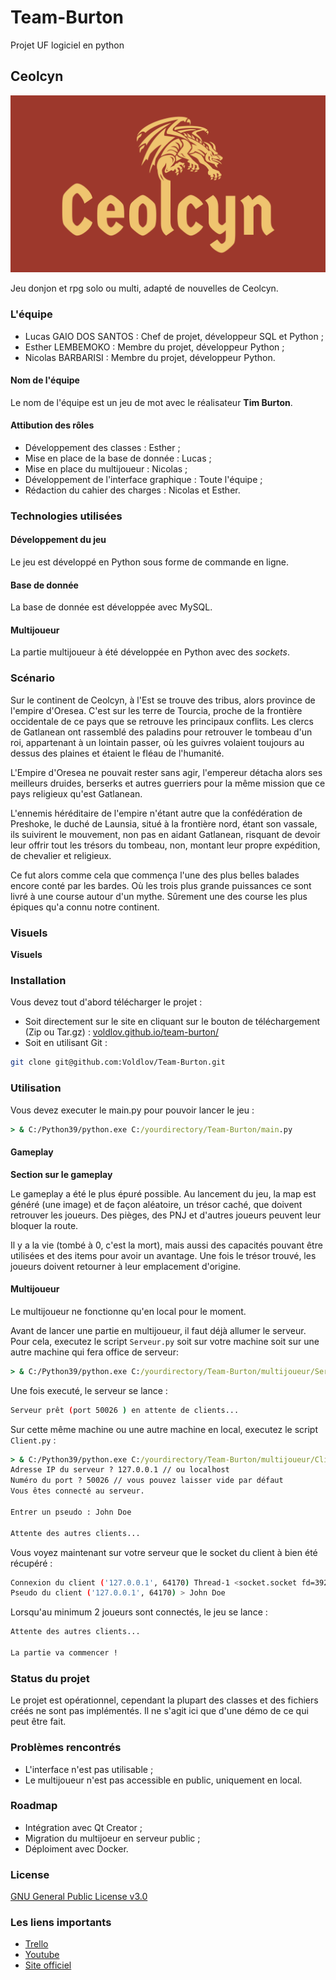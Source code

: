 # Team-Burton
Projet UF logiciel en python

## Ceolcyn

![logo](Ceolcyn.png)


Jeu donjon et rpg solo ou multi, adapté de nouvelles de Ceolcyn.

### L'équipe

- Lucas GAIO DOS SANTOS : Chef de projet, développeur SQL et Python ;
- Esther LEMBEMOKO : Membre du projet, développeur Python ;
- Nicolas BARBARISI : Membre du projet, développeur Python.

#### Nom de l'équipe

Le nom de l'équipe est un jeu de mot avec le réalisateur **Tim Burton**.

#### Attibution des rôles

- Développement des classes : Esther ;
- Mise en place de la base de donnée : Lucas ;
- Mise en place du multijoueur : Nicolas ;
- Développement de l'interface graphique : Toute l'équipe ;
- Rédaction du cahier des charges : Nicolas et Esther.

### Technologies utilisées

#### Développement du jeu

Le jeu est développé en Python sous forme de commande en ligne.

#### Base de donnée

La base de donnée est développée avec MySQL.

#### Multijoueur

La partie multijoueur à été développée en Python avec des *sockets*.

### Scénario 

Sur le continent de Ceolcyn, à l'Est se trouve des tribus, alors province de l'empire d'Oresea. C'est sur les terre de Tourcia, proche de la frontière occidentale de ce pays que se retrouve les principaux conflits. Les clercs de Gatlanean ont rassemblé des paladins pour retrouver le tombeau d'un roi, appartenant à un lointain passer, où les guivres volaient toujours au dessus des plaines et étaient le fléau de l'humanité. 
            
L'Empire d'Oresea ne pouvait rester sans agir, l'empereur détacha alors ses meilleurs druides, berserks et autres guerriers pour la même mission que ce pays religieux qu'est Gatlanean. 
            
L'ennemis héréditaire de l'empire n'étant autre que la confédération de Preshoke, le duché de Launsia, situé à la frontière nord, étant son vassale, ils suivirent le mouvement, non pas en aidant Gatlanean, risquant de devoir leur offrir tout les trésors du tombeau, non, montant leur propre expédition, de chevalier et religieux.
            
Ce fut alors comme cela que commença l'une des plus belles balades encore conté par les bardes. Où les trois plus grande puissances ce sont livré à une course autour d'un mythe. Sûrement une des course les plus épiques qu'a connu notre continent.

### Visuels

**Visuels**

### Installation

Vous devez tout d'abord télécharger le projet :
- Soit directement sur le site en cliquant sur le bouton de téléchargement (Zip ou Tar.gz) : [voldlov.github.io/team-burton/](https://voldlov.github.io/team-burton/)
- Soit en utilisant Git :
```bash
git clone git@github.com:Voldlov/Team-Burton.git
```

### Utilisation

Vous devez executer le main.py pour pouvoir lancer le jeu :

```cmd
> & C:/Python39/python.exe C:/yourdirectory/Team-Burton/main.py
```

#### Gameplay

**Section sur le gameplay**

Le gameplay a été le plus épuré possible. Au lancement du jeu, la map est généré (une image) et de façon aléatoire, un trésor caché, que doivent retrouver les joueurs. Des pièges, des PNJ et d'autres joueurs peuvent leur bloquer la route.

Il y a la vie (tombé à 0, c'est la mort), mais aussi des capacités pouvant être utilisées et des items pour avoir un avantage. Une fois le trésor trouvé, les joueurs doivent retourner à leur emplacement d'origine. 

#### Multijoueur

Le multijoueur ne fonctionne qu'en local pour le moment.

Avant de lancer une partie en multijoueur, il faut déjà allumer le serveur. Pour cela, executez le script `Serveur.py` soit sur votre machine soit sur une autre machine qui fera office de serveur:
```cmd
> & C:/Python39/python.exe C:/yourdirectory/Team-Burton/multijoueur/Serveur.py
```

Une fois executé, le serveur se lance :
```bash
Serveur prêt (port 50026 ) en attente de clients...
```

Sur cette même machine ou une autre machine en local, executez le script `Client.py` :
```cmd
> & C:/Python39/python.exe C:/yourdirectory/Team-Burton/multijoueur/Client.py
Adresse IP du serveur ? 127.0.0.1 // ou localhost
Numéro du port ? 50026 // vous pouvez laisser vide par défaut
Vous êtes connecté au serveur.

Entrer un pseudo : John Doe

Attente des autres clients...
```

Vous voyez maintenant sur votre serveur que le socket du client à bien été récupéré :
```bash
Connexion du client ('127.0.0.1', 64170) Thread-1 <socket.socket fd=392, family=AddressFamily.AF_INET, type=SocketKind.SOCK_STREAM, proto=0, laddr=('127.0.0.1', 50026), raddr=('127.0.0.1', 64170)>
Pseudo du client ('127.0.0.1', 64170) > John Doe
```

Lorsqu'au minimum 2 joueurs sont connectés, le jeu se lance :
```bash
Attente des autres clients...

La partie va commencer !
```

### Status du projet

Le projet est opérationnel, cependant la plupart des classes et des fichiers créés ne sont pas implémentés. Il ne s'agit ici que d'une démo de ce qui peut être fait.

### Problèmes rencontrés

- L'interface n'est pas utilisable ;
- Le multijoueur n'est pas accessible en public, uniquement en local.

### Roadmap

- Intégration avec Qt Creator ;
- Migration du multijoeur en serveur public ;
- Déploiment avec Docker.

### License

[GNU General Public License v3.0](https://choosealicense.com/licenses/gpl-3.0/)

### Les liens importants

- [Trello](https://trello.com/b/f9yrZC1a/team-burton)
- [Youtube](https://www.youtube.com/channel/UC8rv6HyQJmfPdnSm0M5SG6w)
- [Site officiel](https://voldlov.github.io/team-burton/)
